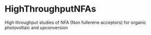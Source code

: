 # HighThroughputNFAs
High throughput studies of NFA (Non fullerene acceptors) for organic photovoltaic and upconversion

